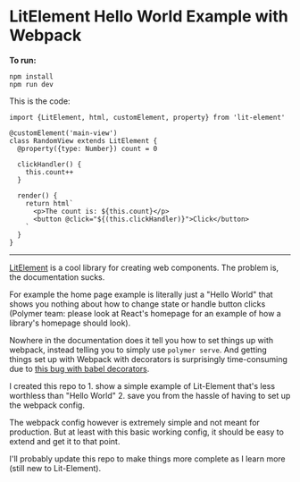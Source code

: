 # LitElement Hello World Example with Webpack

**To run:**

```
npm install
npm run dev
```

This is the code:

```
import {LitElement, html, customElement, property} from 'lit-element'

@customElement('main-view')
class RandomView extends LitElement {
  @property({type: Number}) count = 0

  clickHandler() {
    this.count++
  }

  render() {
    return html`
      <p>The count is: ${this.count}</p>
      <button @click="${(this.clickHandler)}">Click</button>
    `
  }
}
```

---

[LitElement](https://lit-element.polymer-project.org/) is a cool library for creating web components. The problem is, the documentation sucks.

For example the home page example is literally just a "Hello World" that shows you nothing about how to change state or handle button clicks (Polymer team: please look at React's homepage for an example of how a library's homepage should look).

Nowhere in the documentation does it tell you how to set things up with webpack, instead telling you to simply use `polymer serve`. And getting things set up with Webpack with decorators is surprisingly time-consuming due to [this bug with babel decorators](https://github.com/Polymer/lit-element/issues/234).

I created this repo to 1. show a simple example of Lit-Element that's less worthless than "Hello World" 2. save you from the hassle of having to set up the webpack config.

The webpack config however is extremely simple and not meant for production. But at least with this basic working config, it should be easy to extend and get it to that point.

I'll probably update this repo to make things more complete as I learn more (still new to Lit-Element).